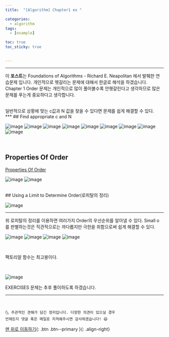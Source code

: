 ```yaml
---
title:  "[Algorithm] Chapter1 ex " 

categories:
  - algorithm
tags:
  - [example]

toc: true
toc_sticky: true
 

---
```


***
이 **포스트**는 Foundations of Algorithms - Richard E. Neapolitan 에서 발췌한 연습문제 입니다.
개인적으로 헷갈리는 문제에 대해서 한글로 해석을 하겠습니다.
Chapter 1 Order 문제는 개인적으로 많이 풀어볼수록 안헷갈린다고 생각하므로 많은 문제를 푸는게 중요하다고 생각합니다.


<br>
일반적으로 상황에 맞는 c값과 N 값을 찾을 수 있다면 문제를 쉽게 해결할 수 있다.
<br>
***
## Find appropriate c and N

![image](https://user-images.githubusercontent.com/69495129/133480538-a6f05006-4eb1-48b6-af6d-ad28bddbfb73.png)
![image](https://user-images.githubusercontent.com/69495129/133480565-f071b681-bd30-44ef-abcf-6384f1e66a06.png)
![image](https://user-images.githubusercontent.com/69495129/133480669-a4f13f5b-f182-424b-9567-66d48c5755d7.png)
![image](https://user-images.githubusercontent.com/69495129/133480684-8547a7c0-0b0a-4b1f-b96f-e2f1cb4a3f6f.png)
![image](https://user-images.githubusercontent.com/69495129/133480710-aed84dec-1f82-4df5-9d9e-0f1449338171.png)
![image](https://user-images.githubusercontent.com/69495129/133480741-155fd859-ea62-4b4f-82fc-22f2768ad706.png)
![image](https://user-images.githubusercontent.com/69495129/133480755-ee8958fe-7be0-4ad6-a8aa-ade40e6bbb98.png)
![image](https://user-images.githubusercontent.com/69495129/133480788-fb4510f4-2228-4b42-a1d6-7b635c883d80.png)
![image](https://user-images.githubusercontent.com/69495129/133480804-737c05ac-86ff-4187-bc25-16732139a9d3.png)

<br> 

## Properties Of Order

[Properties Of Order](https://chanhyukpark-tech.github.io/algorithm/order-of-algorithms/)
<br>

![image](https://user-images.githubusercontent.com/69495129/133480996-a4f14cf2-1cc0-488d-9ff4-eb9bbdd31374.png)
![image](https://user-images.githubusercontent.com/69495129/133481025-00757888-a04e-4ca9-928e-9b5675cd10d5.png)

<br>
## Using a Limit to Determine Order(로피탈의 정리)

![image](https://user-images.githubusercontent.com/69495129/133481335-45e5d8c6-bd7c-4e98-a7ad-268cee804de6.png)

***
위 로피탈의 정리를 이용하면 여러가지 Order의 우선순위를 알아낼 수 있다. 
Small o 를 판별하는것은 직관적으로는 까다롭지만 극한을 취함으로써 쉽게 해결할 수 있다.
<br>

![image](https://user-images.githubusercontent.com/69495129/133481183-eb7fad5c-213c-4873-b0d6-ac47f747fa93.png)
![image](https://user-images.githubusercontent.com/69495129/133481197-43867949-0eac-4802-8765-aeb553d0c5f0.png)
![image](https://user-images.githubusercontent.com/69495129/133481224-712c6ffb-5570-40ad-a349-5fbf61bc85f7.png)
![image](https://user-images.githubusercontent.com/69495129/133481267-3f4a85b6-db12-4754-a897-ddb62e8a2155.png)

<br>

팩토리알 함수는 최고봉이다.

<br>

![image](https://user-images.githubusercontent.com/69495129/133481464-22b60093-e85a-4faa-adb5-407f96d9e15d.png)

EXERCISES 문제는 추후 풀이하도록 하겠습니다.





*** 
<br>

    🌜 주관적인 견해가 담긴 정리입니다. 다양한 의견이 있으실 경우
    언제든지 댓글 혹은 메일로 지적해주시면 감사하겠습니다! 😄

[맨 위로 이동하기](#){: .btn .btn--primary }{: .align-right}
